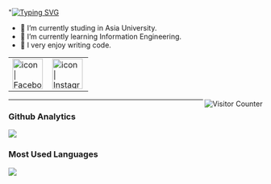 "<a href="https://git.io/typing-svg"><img src="https://readme-typing-svg.herokuapp.com?font=Fira+Code&pause=1000&width=435&lines=My+name+is+Kai-Zhong+Chen;Hello%2C+Visitor" alt="Typing SVG" /></a>

- 🔭 I’m currently studing in Asia University.
- 🌱 I’m currently learning Information Engineering.
- 👯 I very enjoy writing code.

<table>
  <tbody>
    <tr>
      <td><a href="https://www.facebook.com/profile.php?id=100004265557376"><img align="left" src="https://user-images.githubusercontent.com/8935531/161361100-1fe2b952-4a79-48ec-8646-58f1f4f9738c.gif" alt="icon | Facebook" width="60"/></a></td>
      <td><a href="https://www.instagram.com/zhong_.1006/"><img align="left" src="https://user-images.githubusercontent.com/8935531/161361084-a010cae7-5b98-4d09-a189-03862dc6e86e.gif" alt="icon | Instagram" width="60"/></a></td>
      
    
  </tbody>
</table>
<img align="right" alt="Visitor Counter" src="https://komarev.com/ghpvc/?username=Jonas1645&style=flat-square&&label=Profile+Views&color=50A1FF">

---

### Github Analytics
<a href="https://github.com/Jonas1645">
  <img src="https://github-readme-stats.vercel.app/api?username=Jonas1645&count_private=true&show_icons=true&include_all_commits=true" />
</a>

### Most Used Languages
<a href="https://github.com/Jonas1645">
  <img src="https://github-readme-stats.vercel.app/api/top-langs/?username=Jonas1645&layout=compact&hide=HTML,CSS,Stylus,CoffeeScript,EJS&langs_count=10" />
</a>
